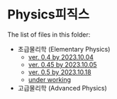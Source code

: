 # Physics피직스

The list of files in this folder:

* 초급물리학 (Elementary Physics)
  * [ver. 0.4 by 2023.10.04](elementary_v0_4.md)
  * [ver. 0.45 by 2023.10.05](elementary_v0_45.md)
  * [ver. 0.5 by 2023.10.18](elementary_v0_5.md)
  * [under working](elementary.md)
* 고급물리학 (Advanced Physics)

